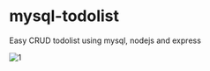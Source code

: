 # mysql-todolist
Easy CRUD todolist using mysql, nodejs and express

![1](https://user-images.githubusercontent.com/114919739/229097888-e6802e6b-b0f7-42fd-b5f3-3bde3e60400e.jpg)
